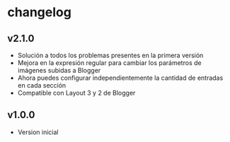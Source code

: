 # changelog

## v2.1.0

- Solución a todos los problemas presentes en la primera versión
- Mejora en la expresión regular para cambiar los parámetros de imágenes subidas a Blogger
- Ahora puedes configurar independientemente la cantidad de entradas en cada sección
- Compatible con Layout 3 y 2 de Blogger

## v1.0.0

- Version inicial
